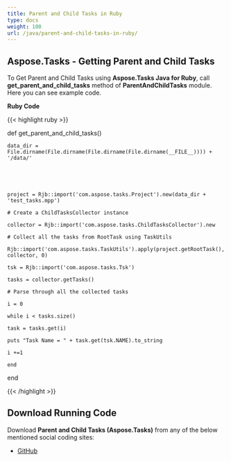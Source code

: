 ```yaml
---
title: Parent and Child Tasks in Ruby
type: docs
weight: 100
url: /java/parent-and-child-tasks-in-ruby/
---
```


## **Aspose.Tasks - Getting Parent and Child Tasks**
To Get Parent and Child Tasks using **Aspose.Tasks Java for Ruby**, call **get_parent_and_child_tasks** method of **ParentAndChildTasks** module. Here you can see example code.

**Ruby Code**

{{< highlight ruby >}}

 def get_parent_and_child_tasks()	

    data_dir = File.dirname(File.dirname(File.dirname(File.dirname(__FILE__)))) + '/data/'



   

    project = Rjb::import('com.aspose.tasks.Project').new(data_dir + 'test_tasks.mpp')

    # Create a ChildTasksCollector instance

    collector = Rjb::import('com.aspose.tasks.ChildTasksCollector').new

    # Collect all the tasks from RootTask using TaskUtils

    Rjb::import('com.aspose.tasks.TaskUtils').apply(project.getRootTask(), collector, 0)

    tsk = Rjb::import('com.aspose.tasks.Tsk')

    tasks = collector.getTasks()

    # Parse through all the collected tasks

    i = 0

    while i < tasks.size()

	task = tasks.get(i)

	puts "Task Name = " + task.get(tsk.NAME).to_string

	i +=1

    end

end

{{< /highlight >}}
## **Download Running Code**
Download **Parent and Child Tasks (Aspose.Tasks)** from any of the below mentioned social coding sites:

- [GitHub](https://github.com/aspose-tasks/Aspose.Tasks-for-Java/blob/master/Plugins/Aspose_Tasks_Java_for_Ruby/lib/asposetasksjava/Tasks/parentandchildtasks.rb)

